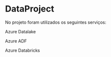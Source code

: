 # DataProject

No projeto foram utilizados os seguintes serviços:


Azure Datalake 

Azure ADF 

Azure Databricks
